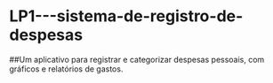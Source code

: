 # LP1---sistema-de-registro-de-despesas
##Um aplicativo para registrar e categorizar despesas pessoais, com gráficos e relatórios de gastos.
